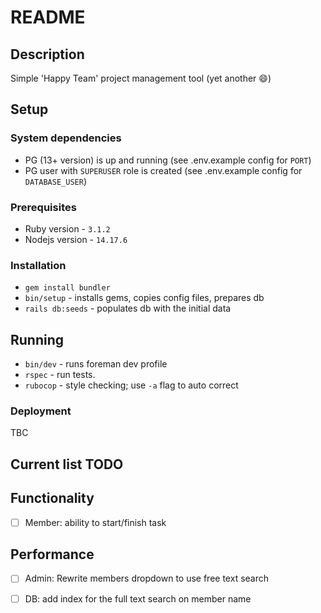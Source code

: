 # README

## Description
Simple 'Happy Team' project management tool (yet another :smile:)

## Setup

### System dependencies
- PG (13+ version) is up and running (see .env.example config for `PORT`)
- PG user with `SUPERUSER` role is created (see .env.example config for `DATABASE_USER`)

### Prerequisites
- Ruby version - `3.1.2`
- Nodejs version - `14.17.6`

### Installation
- `gem install bundler`
- `bin/setup` - installs gems, copies config files, prepares db
- `rails db:seeds` - populates db with the initial data

## Running
- `bin/dev` - runs foreman dev profile
- `rspec` - run tests.
- `rubocop` - style checking; use `-a` flag to auto correct

### Deployment
TBC

## Current list TODO

## Functionality
- [ ] Member: ability to start/finish task

## Performance
- [ ] Admin: Rewrite members dropdown to use free text search
- [ ] DB: add index for the full text search on member name

